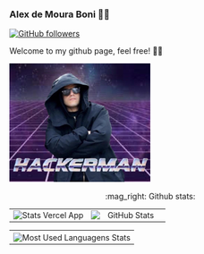 ### Alex de Moura Boni 👨‍💻

[![GitHub followers](https://img.shields.io/github/followers/alex-mouraboni.svg?style=social&label=Follow&maxAge=2592000)](https://github.com/EngincanV?tab=followers)

Welcome to my github page, feel free! 👨‍💻

<img width="50%" src="hackerman.jpg">

<table>
    <tr>
    <p align="center">:mag_right: Github stats:</p>
      <td width="50%" align="center" vertical-align="middle">
        <img width="100%" height="auto" align="right" alt="Stats Vercel App" src="https://github-readme-stats.vercel.app/api?username=alex-mouraboni&show_icons=true&theme=midnight-purple">
      </td>
      <td width="50%" align="center" vertical-align="middle">
        <img width="100%" heigth="auto" align="right" alt="GitHub Stats" src="https://github-readme-streak-stats.herokuapp.com/?user=alex-mouraboni&show_icons=true&theme=midnight-purple">
      </td>
    </tr>
</table>
<table>
    <tr>
      <td width="100%" align="center" vertical-align="middle">
        <img width="100%" height="auto" align="center" alt="Most Used Languagens Stats" src="https://github-readme-stats.vercel.app/api/top-langs/?username=alex-mouraboni&layout=compact&theme=midnight-purple">
      </td>
    </tr>
</table>